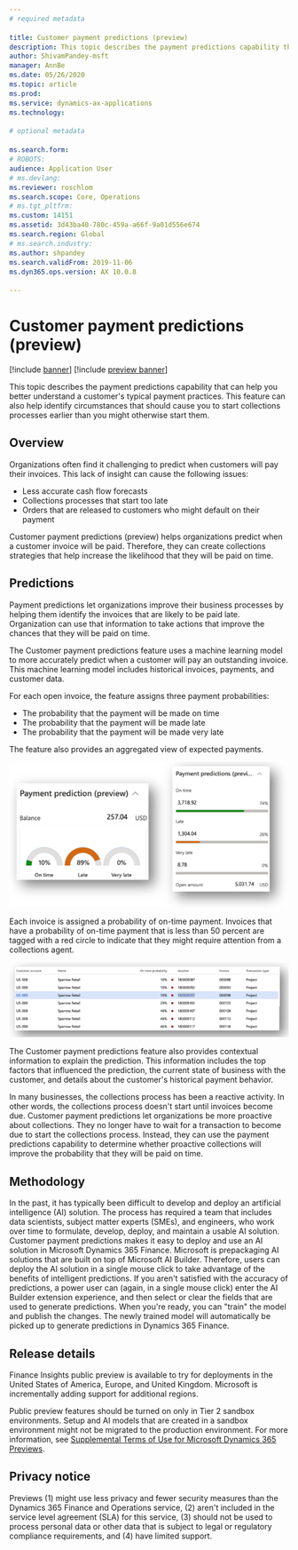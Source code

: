 ```yaml
---
# required metadata

title: Customer payment predictions (preview)
description: This topic describes the payment predictions capability that can help you better understand a customer's typical payment practices. This feature can also help identify circumstances that should cause you to start collection processes earlier than you might otherwise start them.
author: ShivamPandey-msft
manager: AnnBe
ms.date: 05/26/2020
ms.topic: article
ms.prod: 
ms.service: dynamics-ax-applications
ms.technology: 

# optional metadata

ms.search.form: 
# ROBOTS: 
audience: Application User
# ms.devlang: 
ms.reviewer: roschlom
ms.search.scope: Core, Operations
# ms.tgt_pltfrm: 
ms.custom: 14151
ms.assetid: 3d43ba40-780c-459a-a66f-9a01d556e674
ms.search.region: Global
# ms.search.industry: 
ms.author: shpandey
ms.search.validFrom: 2019-11-06
ms.dyn365.ops.version: AX 10.0.8

---
```


# Customer payment predictions (preview)

[!include [banner](../includes/banner.md)]
[!include [preview banner](../includes/preview-banner.md)]

This topic describes the payment predictions capability that can help you better understand a customer's typical payment practices. This feature can also help identify circumstances that should cause you to start collections processes earlier than you might otherwise start them.

## Overview

Organizations often find it challenging to predict when customers will pay their invoices. This lack of insight can cause the following issues:

- Less accurate cash flow forecasts
- Collections processes that start too late
- Orders that are released to customers who might default on their payment

Customer payment predictions (preview) helps organizations predict when a customer invoice will be paid. Therefore, they can create collections strategies that help increase the likelihood that they will be paid on time.

## Predictions

Payment predictions let organizations improve their business processes by helping them identify the invoices that are likely to be paid late. Organization can use that information to take actions that improve the chances that they will be paid on time.

The Customer payment predictions feature uses a machine learning model to more accurately predict when a customer will pay an outstanding invoice. This machine learning model includes historical invoices, payments, and customer data.

For each open invoice, the feature assigns three payment probabilities:

- The probability that the payment will be made on time
- The probability that the payment will be made late
- The probability that the payment will be made very late

The feature also provides an aggregated view of expected payments.

[![Aggregated view of payment predictions](./media/graphic-payment-reports.png)](./media/graphic-payment-reports.png)

Each invoice is assigned a probability of on-time payment. Invoices that have a probability of on-time payment that is less than 50 percent are tagged with a red circle to indicate that they might require attention from a collections agent.

[![List of payment probabilities](./media/customer-pymnt-probability-list.png)](./media/customer-pymnt-probability-list.png)

The Customer payment predictions feature also provides contextual information to explain the prediction. This information includes the top factors that influenced the prediction, the current state of business with the customer, and details about the customer's historical payment behavior.

In many businesses, the collections process has been a reactive activity. In other words, the collections process doesn't start until invoices become due. Customer payment predictions let organizations be more proactive about collections. They no longer have to wait for a transaction to become due to start the collections process. Instead, they can use the payment predictions capability to determine whether proactive collections will improve the probability that they will be paid on time.

## Methodology

In the past, it has typically been difficult to develop and deploy an artificial intelligence (AI) solution. The process has required a team that includes data scientists, subject matter experts (SMEs), and engineers, who work over time to formulate, develop, deploy, and maintain a usable AI solution. Customer payment predictions makes it easy to deploy and use an AI solution in Microsoft Dynamics 365 Finance. Microsoft is prepackaging AI solutions that are built on top of Microsoft AI Builder. Therefore, users can deploy the AI solution in a single mouse click to take advantage of the benefits of intelligent predictions. If you aren't satisfied with the accuracy of predictions, a power user can (again, in a single mouse click) enter the AI Builder extension experience, and then select or clear the fields that are used to generate predictions. When you're ready, you can "train" the model and publish the changes. The newly trained model will automatically be picked up to generate predictions in Dynamics 365 Finance.

## Release details

Finance Insights public preview is available to try for deployments in the United States of America, Europe, and United Kingdom. Microsoft is incrementally adding support for additional regions.

Public preview features should be turned on only in Tier 2 sandbox environments. Setup and AI models that are created in a sandbox environment might not be migrated to the production environment. For more information, see [Supplemental Terms of Use for Microsoft Dynamics 365 Previews](https://docs.microsoft.com/dynamics365/fin-ops-core/fin-ops/get-started/public-preview-terms).

## Privacy notice

Previews (1) might use less privacy and fewer security measures than the Dynamics 365 Finance and Operations service, (2) aren't included in the service level agreement (SLA) for this service, (3) should not be used to process personal data or other data that is subject to legal or regulatory compliance requirements, and (4) have limited support.
